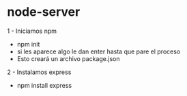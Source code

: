 # node-server

 1 - Iniciamos npm
   - npm init
   - si les aparece algo le dan enter hasta que pare el proceso
   - Esto creará un archivo package.json

 2 - Instalamos express
   - npm install express

